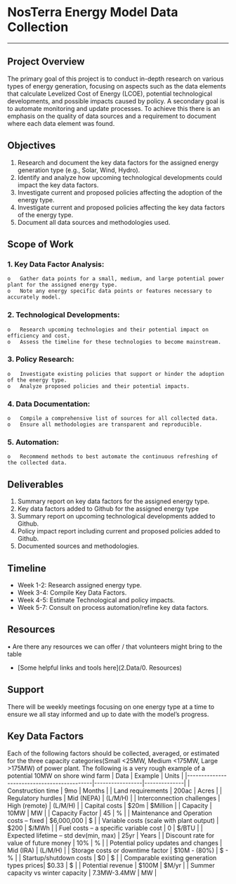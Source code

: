 # NosTerra Energy Model Data Collection
________________________________________
## Project Overview
The primary goal of this project is to conduct in-depth research on various types of energy generation, focusing on aspects such as the data elements that calculate Levelized Cost of Energy (LCOE), potential technological developments, and possible impacts caused by policy. A secondary goal is to automate monitoring and update processes. To achieve this there is an emphasis on the quality of data sources and a requirement to document where each data element was found.
## Objectives
  1.	Research and document the key data factors for the assigned energy generation type (e.g., Solar, Wind, Hydro).
  2.	Identify and analyze how upcoming technological developments could impact the key data factors.
  3.	Investigate current and proposed policies affecting the adoption of the energy type.
  4.	Investigate current and proposed policies affecting the key data factors of the energy type.
  5.	Document all data sources and methodologies used.
## Scope of Work
  ### 1.	Key Data Factor Analysis:
	o	Gather data points for a small, medium, and large potential power plant for the assigned energy type.
	o	Note any energy specific data points or features necessary to accurately model.
  ### 2.	Technological Developments:
	o	Research upcoming technologies and their potential impact on efficiency and cost.
	o	Assess the timeline for these technologies to become mainstream.
  ### 3.	Policy Research:
	o	Investigate existing policies that support or hinder the adoption of the energy type.
 	o	Analyze proposed policies and their potential impacts.
  ### 4.	Data Documentation:
	o	Compile a comprehensive list of sources for all collected data.
	o	Ensure all methodologies are transparent and reproducible.
  ### 5.	Automation:
	o	Recommend methods to best automate the continuous refreshing of the collected data.
## Deliverables
  1.	Summary report on key data factors for the assigned energy type.
  2.	Key data factors added to Github for the assigned energy type
  3.	Summary report on upcoming technological developments added to Github.
  4.	Policy impact report including current and proposed policies added to Github.
  5.	Documented sources and methodologies.
## Timeline
  - Week 1-2: Research assigned energy type.
  - Week 3-4: Compile Key Data Factors.
  - Week 4-5: Estimate Technological and policy impacts.
  - Week 5-7: Consult on process automation/refine key data factors.
## Resources
  •	Are there any resources we can offer / that volunteers might bring to the table
  -	[Some helpful links and tools here](2.Data/0. Resources)
## Support 
There will be weekly meetings focusing on one energy type at a time to ensure we all stay informed and up to date with the model’s progress. 
## Key Data Factors
Each of the following factors should be collected, averaged, or estimated for the three capacity categories(Small <25MW, Medium <175MW, Large >175MW) of power plant.
The following is a very rough example of a potential 10MW on shore wind farm
| Data                                       | Example         | Units        |
|--------------------------------------------|-----------------|--------------|
| Construction time                          | 9mo             | Months       |
| Land requirements                          | 200ac           | Acres        |
| Regulatory hurdles                         | Mid (NEPA)      | (L/M/H)      |
| Interconnection challenges                 | High (remote)   | (L/M/H)      |
| Capital costs                              | $20m            | $Million     |
| Capacity                                   | 10MW            | MW           |
| Capacity Factor                            | 45              | %            |
| Maintenance and Operation costs – fixed    | $6,000,000      | $            |
| Variable costs (scale with plant output)   | $200            | $/MWh        |
| Fuel costs – a specific variable cost      | 0               | $/BTU        |
| Expected lifetime – std dev(min, max)      | 25yr            | Years        |
| Discount rate for value of future money    | 10%             | %            |
| Potential policy updates and changes       | Mid (IRA)       | (L/M/H)      |
| Storage costs or downtime factor           | $10M - (80%)    | $ - %        |
| Startup/shutdown costs                     | $0              | $            |
| Comparable existing generation types prices| $0.33           | $            |
| Potential revenue                          | $100M           | $M/yr        |
| Summer capacity vs winter capacity         | 7.3MW-3.4MW     | MW           |


